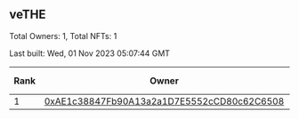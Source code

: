 ## veTHE

Total Owners: 1, Total NFTs: 1

Last built: Wed, 01 Nov 2023 05:07:44 GMT

| Rank | Owner | Voting Power | Influence | NFTs Id |
| --- | --- | --- | --- | --- |
  | 1 | [0xAE1c38847Fb90A13a2a1D7E5552cCD80c62C6508](https://debank.com/profile/0xAE1c38847Fb90A13a2a1D7E5552cCD80c62C6508?chain=bsc) | 2,677,463.445 | 3.27645% | 1 |
